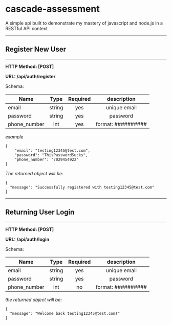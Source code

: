 # cascade-assessment

A simple api built to demonstrate my mastery of javascript and node.js in a RESTful API context

---

## Register New User

---

**HTTP Method: [POST]**

**URL: /api/auth/register**

Schema:

| Name         |  Type  | Required |    description     |
| ------------ | :----: | :------: | :----------------: |
| email        | string |   yes    |    unique email    |
| password     | string |   yes    |      password      |
| phone_number |  int   |   yes    | format: ########## |

_example_

```
{
	"email": "testing12345@test.com",
	"password": "ThisPasswordSucks",
	"phone_number": "7029454922"
}
```

_The returned object will be:_

```
{
  "message": "Successfully registered with testing12345@test.com"
}
```

---

## Returning User Login

---

**HTTP Method: [POST]**

**URL: /api/auth/login**

Schema:

| Name         |  Type  | Required |    description     |
| ------------ | :----: | :------: | :----------------: |
| email        | string |   yes    |    unique email    |
| password     | string |   yes    |      password      |
| phone_number |  int   |    no    | format: ########## |

_the returned object will be:_

```
{
  "message": "Welcome back testing12345@test.com!"
}
```
